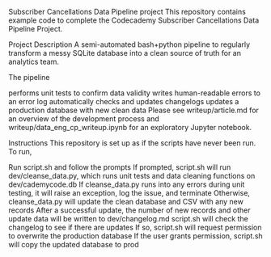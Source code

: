 Subscriber Cancellations Data Pipeline project
This repository contains example code to complete the Codecademy Subscriber Cancellations Data Pipeline Project.

Project Description
A semi-automated bash+python pipeline to regularly transform a messy SQLite database into a clean source of truth for an analytics team.

The pipeline

performs unit tests to confirm data validity
writes human-readable errors to an error log
automatically checks and updates changelogs
updates a production database with new clean data
Please see writeup/article.md for an overview of the development process and writeup/data_eng_cp_writeup.ipynb for an exploratory Jupyter notebook.

Instructions
This repository is set up as if the scripts have never been run. To run,

Run script.sh and follow the prompts
If prompted, script.sh will run dev/cleanse_data.py, which runs unit tests and data cleaning functions on dev/cademycode.db
If cleanse_data.py runs into any errors during unit testing, it will raise an exception, log the issue, and terminate
Otherwise, cleanse_data.py will update the clean database and CSV with any new records
After a successful update, the number of new records and other update data will be written to dev/changelog.md
script.sh will check the changelog to see if there are updates
If so, script.sh will request permission to overwrite the production database
If the user grants permission, script.sh will copy the updated database to prod